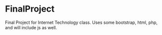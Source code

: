 # FinalProject
Final Project for Internet Technology class. Uses some bootstrap, html, php, and will include js as well.
